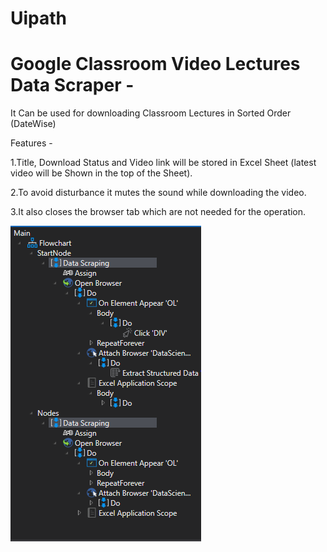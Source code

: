 # Uipath
# Google Classroom Video Lectures Data Scraper -
It Can be used for downloading Classroom Lectures in Sorted Order (DateWise)

Features -

1.Title, Download Status and Video link will be stored in Excel Sheet (latest video will be Shown in the top of the Sheet).

2.To avoid disturbance it mutes the sound while downloading the video.

3.It also closes the browser tab which are not needed for the operation.

![Screenshot](Structure.png)

